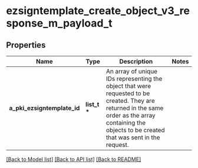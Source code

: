 # ezsigntemplate_create_object_v3_response_m_payload_t

## Properties
Name | Type | Description | Notes
------------ | ------------- | ------------- | -------------
**a_pki_ezsigntemplate_id** | **list_t \*** | An array of unique IDs representing the object that were requested to be created.  They are returned in the same order as the array containing the objects to be created that was sent in the request. | 

[[Back to Model list]](../README.md#documentation-for-models) [[Back to API list]](../README.md#documentation-for-api-endpoints) [[Back to README]](../README.md)


